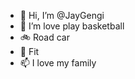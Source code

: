 - 👋 Hi, I’m @JayGengi
- 🏀 I’m love play basketball
- 🚲 Road car
- 💞 Fit
- 📫 I love my family

<!---
JayGengi/JayGengi is a ✨ special ✨ repository because its `README.md` (this file) appears on your GitHub profile.
You can click the Preview link to take a look at your changes.
--->
